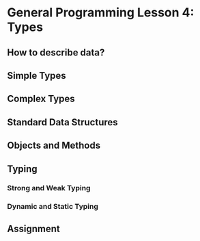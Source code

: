 # General Programming Lesson 4: Types

## How to describe data?

## Simple Types

## Complex Types

## Standard Data Structures

## Objects and Methods

## Typing

### Strong and Weak Typing

### Dynamic and Static Typing

## Assignment
